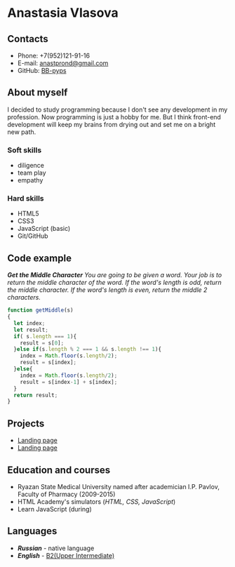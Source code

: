 # Anastasia Vlasova

## Contacts
*   Phone: +7(952)121-91-16
*   E-mail: anastprond@gmail.com
*   GitHub: [BB-pyps](https://github.com/BB-pyps)

## About myself
I decided to study programming because I don't see any development in my profession. Now programming is just a hobby for me. But I think front-end development will keep my brains from drying out and set me on a bright new path.

### Soft skills
*   diligence
*   team play
*   empathy

### Hard skills
*   HTML5
*   CSS3
*   JavaScript (basic)
*   Git/GitHub

## Code example
***Get the Middle Character***
*You are going to be given a word. Your job is to return the middle character of the word. If the word's length is odd, return the middle character. If the word's length is even, return the middle 2 characters.*
```js
function getMiddle(s)
{
  let index;
  let result;
  if( s.length === 1){                              
    result = s[0];
  }else if(s.length % 2 === 1 && s.length !== 1){
    index = Math.floor(s.length/2);
    result = s[index];
  }else{
    index = Math.floor(s.length/2);
    result = s[index-1] + s[index];
  }
  return result;
}
```

## Projects
* [Landing page](https://github.com/BB-pyps/ZaverstaYOU)
* [Landing page](https://github.com/BB-pyps/BB-pyps.github.io)

## Education and courses
*   Ryazan State Medical University named after academician I.P. Pavlov, 
Faculty of Pharmacy (2009-2015)
*   HTML Academy's simulators (*HTML, CSS, JavaScript*)
*   Learn JavaScript (during)

## Languages
*   ***Russian*** - native language
*   ***English*** - [B2(Upper Intermediate)](https://www.efset.org/cert/udUMn2)


